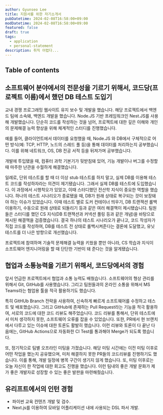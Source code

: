 ```yaml
---
author: Gyunseo Lee
title: 지원서를 위한 자기소개서
pubDatetime: 2024-02-08T16:58:00+09:00
modDatetime: 2024-02-08T16:58:00+09:00
featured: false
draft: true
tags:
  - application
  - personal-statement
description: 취직 어렵다...
---
```


## Table of contents

## 소프트웨어 분야에서의 전문성을 기르기 위해서, 코드당(프로젝트 이름)에서 했던 DB 테스트 도입기

교내 경쟁 프로그래밍 웹사이트 유지 보수 및 개발을 했습니다. 해당 프로젝트에서 백엔드 팀에 소속돼, 백엔드 개발을 했습니다. Node.JS 기반 프레임워크인 Nest.JS를 사용해 개발했습니다. 단순히 코드를 작성하는 것을 넘어, 프로젝트에 대한 깊은 이해와 개인의 문제해결 능력 향상을 위해 체계적인 스터디를 진행했습니다.

예를 들어, 클라이언트에서 데이터를 요청했을 때, Node.JS 와 DB에서 구체적으로 어떤 방식(예: TCP, HTTP, 노드의 스레드 풀 등)을 통해 데이터를 처리하는지 공부했습니다. 이를 위해 네트워크, OS, DB 전공 서적 등을 뒤져가며 공부했습니다.

개발에 투입됐을 때, 컴퓨터 과학 기본기가 뒷받침돼 있어, 기능 개발이나 버그를 수정할 때 마주한 난관을 수월하게 해결했습니다.

일례로, 단위 테스트를 할 때 더 이상 stub 테스트를 하지 말고, 실제 DB를 이용해 테스트 코드를 작성하자라는 의견이 제기됐습니다. 그래서 실제 DB를 테스트에 도입했습니다. 이 과정에서 시행착오가 있었고, 이때 스터디했던 전산학 지식이 중요한 역할을 했습니다. 하나의 테스트 시나리오가 종료됐을 때, DB가 원래 상태로 복구되는 것이 보장돼야 하는 이슈가 있었습니다. 이때 테스트 별로 도커 컨테이너 띄우기, DB 트랜잭션 롤백 이용하기, 수동으로 원래 상태로 되돌리기 등과 같은 여러 해결책이 제시됐습니다. 팀원들은 스터디를 했던 CS 지식(DB 트랜잭션과 커넥션 풀링 등과 같은 개념)을 바탕으로 제시된 해결책을 검증했습니다. 결국 하나의 테스트 시나리오가 끝나고, 코드 작성자가 직접 코드를 작성하여, DB를 테스트 전 상태로 롤백시켜준다는 결론에 도달했고, 유닛 테스트를 더 나은 방향으로 개선했습니다.

프로젝트에 참여하며 기술적 문제해결 능력을 키웠을 뿐만 아니라, CS 학습과 지식이 소프트웨어 엔지니어링을 할 때 단단한 기반이 돼 준다는 것을 알게됐습니다.

## 협업과 소통능력을 기르기 위해서, 코드당에서의 경험

앞서 언급한 프로젝트에서 협업과 소통 능력도 배웠습니다. 소프트웨어의 형상 관리를 위해서 Git, GitHub를 사용했습니다. 그리고 팀원들과의 온라인 소통을 위해서 MS Teams라는 협업용 툴을 적극 활용하기도 했습니다.

특히 GitHUb Branch 전략을 사용하여, 신속하게 빠르게 소프트웨어를 수정하고 테스트 및 배포했습니다. 그리고 GitHub에 존재하는 Pull Request라는 기능을 적극 활용하여, 서로의 코드에 대한 코드 리뷰도 해주었습니다. 코드 리뷰를 통해서, 단위 테스트에서 미처 생각하지 못한, 소프트웨어 오류를 잡을 수 있었습니다. 또한, PR에서 현 브랜치에서 다루고 있는 이슈에 대한 토론도 활발히 했습니다. 이런 리뷰와 토론이 다 끝난 다음에는, GitHub Actions으로 자동화한 CI Test를 통과해야 Merge가 되도록 했습니다.

또, 정기적으로 팀별 오프라인 미팅을 가졌습니다. 해당 미팅 시간에는 이전 미팅 이후로 어떤 작업을 했는지 공유했으며, 미처 해결하지 못한 PR들의 코드리뷰를 진행하기도 했습니다. 이를 통해, 개발 일정에 병목 구간이 생기지 않게 했습니다. 또, 미팅 이후로는 오늘 자신이 한 작업에 대한 회고도 진행을 했습니다. 이런 팀내의 좋은 개발 문화가 제가 좋은 개발자로 성장할 수 있는 좋은 발판을 마련해줬습니다.

## 유리프트에서의 인턴 경험

- 파이썬 교육 컨텐츠 개발 및 검수.
- Next.js를 이용하여 모바일 어플리케이션 내에 사용되는 DSL 파서 개발.
